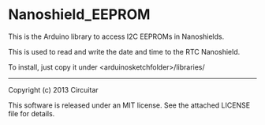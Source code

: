 Nanoshield_EEPROM
=================

This is the Arduino library to access I2C EEPROMs in Nanoshields.

This is used to read and write the date and time to the RTC Nanoshield.

To install, just copy it under &lt;arduinosketchfolder&gt;/libraries/

---

Copyright (c) 2013 Circuitar

This software is released under an MIT license. See the attached LICENSE file for details.
